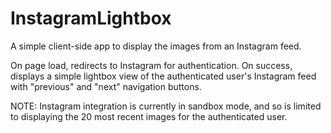 # InstagramLightbox
A simple client-side app to display the images from an Instagram feed.

On page load, redirects to Instagram for authentication. On success, displays a simple lightbox view of the authenticated user's Instagram feed with "previous" and "next" navigation buttons.

NOTE: Instagram integration is currently in sandbox mode, and so is limited to displaying the 20 most recent images for the authenticated user.
